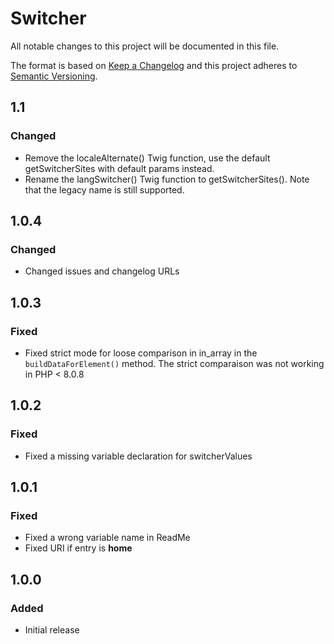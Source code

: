 # Switcher

All notable changes to this project will be documented in this file.

The format is based on [Keep a Changelog](http://keepachangelog.com/) and this project adheres to [Semantic Versioning](http://semver.org/).

## 1.1
### Changed
- Remove the localeAlternate() Twig function, use the default getSwitcherSites with default params instead.
- Rename the langSwitcher() Twig function to getSwitcherSites(). Note that the legacy name is still supported.

## 1.0.4
### Changed
- Changed issues and changelog URLs

## 1.0.3
### Fixed
- Fixed strict mode for loose comparison in in_array in the `buildDataForElement()` method. The strict comparaison was not working in PHP < 8.0.8

## 1.0.2
### Fixed
- Fixed a missing variable declaration for switcherValues

## 1.0.1
### Fixed
- Fixed a wrong variable name in ReadMe
- Fixed URI if entry is __home__

## 1.0.0
### Added
- Initial release
